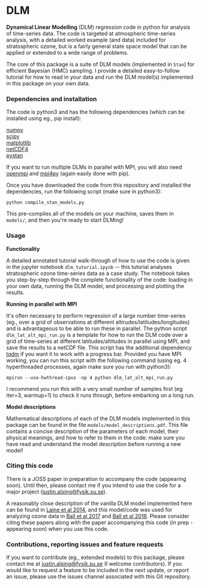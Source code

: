 # DLM

**Dynamical Linear Modelling** (DLM) regression code in python for analysis of time-series data. The code is targeted at atmospheric time-series analysis, with a detailed worked example (and data) included for stratospheric ozone, but is a fairly general state space model that can be applied or extended to a wide range of problems.

The core of this package is a suite of DLM models (implemented in `Stan`) for efficient Bayesian (HMC) sampling. I provide a detailed easy-to-follow tutorial for how to read in your data and run the DLM model(s) implemented in this package on your own data.

### Dependencies and installation

The code is python3 and has the following dependencies (which can be installed using eg., pip install):

[numpy](http://www.numpy.org)<br/>
[scipy](https://www.scipy.org)<br/>
[matplotlib](https://matplotlib.org)<br/>
[netCDF4](https://pypi.org/project/netcdf/)<br/>
[pystan](https://pystan.readthedocs.io/en/latest/)<br/>

If you want to run multiple DLMs in parallel with MPI, you will also need [openmpi](https://www.open-mpi.org) and [mpi4py](https://mpi4py.readthedocs.io/en/stable/install.html) (again easily done with pip).

Once you have downloaded the code from this repository and installed the dependencies, run the following script (make sure in python3):

`python compile_stan_models.py`

This pre-compiles all of the models on your machine, saves them in `models/`, and then you're ready to start DLMing!

### Usage

**Functionality**

A detailed annotated tutorial walk-through of how to use the code is given in the jupyter notebook `dlm_tutorial.ipynb` -- this tutorial analyses stratospheric ozone time-series data as a case study. The notebook takes you step-by-step through the complete functionality of the code: loading in your own data, running the DLM model, and processing and plotting the results.  

**Running in parallel with MPI**

It's often necessary to perform regression of a large number time-series (eg., over a grid of observations at different altirudes/latitudes/longitudes) and is advantageous to be able to run these in parallel. The python script `dlm_lat_alt_mpi_run.py` is a template for how to run the DLM code over a grid of time-series at different latitudes/altitudes in parallel using MPI, and save the results to a netCDF file. This script has the additional dependency [tqdm](https://tqdm.github.io) if you want it to work with a progress bar. Provided you have MPI working, you can run this script with the following command (using eg. 4 hyperthreaded processes, again make sure you run with python3):

`mpirun --use-hwthread-cpus -np 4 python dlm_lat_alt_mpi_run.py`

I recommend you run this with a very small number of samples first (eg iter=3, warmup=1) to check it runs through, before embarking on a long run.

**Model descriptions**

Mathematical descriptions of each of the DLM models implemented in this package can be found in the file `models/model_descriptions.pdf`. This file contains a concise description of the parameters of each model, their physical meanings, and how to refer to them in the code: make sure you have read and understand the model description before running a new model!

### Citing this code

There is a JOSS paper in preparation to accompany the code (appearing soon). Until then, please contact me if you intend to use the code for a major project (justin.alsing@fysik.su.se).

A reasonably close description of the vanilla DLM model implemented here can be found in [Laine et al 2014](https://www.atmos-chem-phys.net/14/9707/2014/acp-14-9707-2014.pdf), and this model/code was used for analyzing ozone data in [Ball et al 2017](https://www.research-collection.ethz.ch/handle/20.500.11850/202027) and [Ball et al 2018](https://www.atmos-chem-phys.net/18/1379/2018/acp-18-1379-2018.html). Please consider citing these papers along with the paper accompanying this code (in prep - appearing soon) when you use this code.

### Contributions, reporting issues and feature requests

If you want to contribute (eg., extended models) to this package, please contact me at justin.alsing@fysik.su.se (I welcome contributors). If you would like to request a feature to be included in the next update, or report an issue, please use the issues channel associated with this Git repository.

